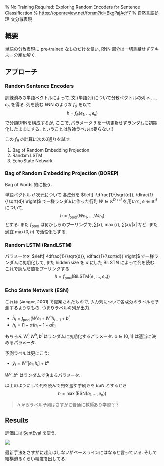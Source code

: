 % No Training Required: Exploring Random Encoders for Sentence Classification
% https://openreview.net/forum?id=BkgPajAcY7
% 自然言語処理 文分散表現

## 概要

単語の分散表現に pre-trained なものだけを使い, RNN 部分は一切訓練せずテキスト分類を解く.

## アプローチ

### Random Sentence Encoders

訓練済みの単語ベクトルによって,
文 (単語列) について分散ベクトルの列
$e_1,\ldots,e_n$
を得る.
列を読む RNN のような $f_\theta$ を以て
$$h = f_\theta(e_1,\ldots,e_n)$$
で分類DNNを構成するが,
ここで, パラメータ $\theta$ を一切更新せずランダムに初期化したままにする.
ということは教師ラベルは要らない!!

この $f_\theta$ の計算に次の3通りを試す.

1. Bag of Random Embedding Projection
1. Random LSTM
1. Echo State Network

### Bag of Random Embedding Projection (BOREP)

Bag of Words 的に扱う.

単語ベクトル $d$ 次元について
各成分を $\left[ -\dfrac{1}{\sqrt{d}}, \dfrac{1}{\sqrt{d}} \right]$ で一様ランダムに作った行列
$W \in \mathbb{R}^{D \times d}$ を用いて,
$e \in \mathbb R^d$ について,
$$h = f_{\text{pool}}(W e_1,\ldots,W e_n)$$
とする.
また $f_{\text{pool}}$ は何かしらのプーリングで,
$\sum(x)$, $\max(x)$, $\sum(x) / |x|$ など.
また適宜 $\max(0,h)$ で活性化もする.

### Random LSTM (RandLSTM)

パラメータを
$\left[ -\dfrac{1}{\sqrt{d}}, \dfrac{1}{\sqrt{d}} \right]$
で一様ランダムに初期化して,
また hidden size を $d$ にした BiLSTM によって列を読む.
これで読んだ値をプーリングする.
$$h = f_{\text{pool}} (\mathrm{BiLSTM}(e_1,\ldots,e_n))$$

### Echo State Network (ESN)

これは [Jaeger, 2001] で提案されたもので,
入力列について各成分のラベルを予測するようなもの.
つまりラベルの列が出力.

- $\hat{h}_i = f_{\text{pool}} (W^i e_i + W^h h_{i-1} + b^i)$
- $h_i = (1 - \alpha) h{_i-1} + \alpha \hat{h}_i$

もちろん $W^i, W^h, b^i$ はランダムに初期化するパラメータ.
$\alpha \in (0,1]$ は適当に決めるパラメータ.

予測ラベルは更にこう:

- $\hat{y}_i = W^o [e_i;h_i] + b^o$

$W^o,b^o$ はランダムで決まるパラメータ.

以上のようにして列を読んで列を返す手続きを ESN とするとき
$$h = \max(\mathrm{ESN}(e_1,\ldots,e_n))$$

> $h$ からラベル予測はさすがに普通に教師あり学習？？

## Results

評価には [SentEval](SentEval.html) を使う.

![](https://i.imgur.com/eZDm4SW.png)

最新手法をさすがに超えはしないがベースラインにはなると言っている.
そして結構迫るくらい精度を出してる.
